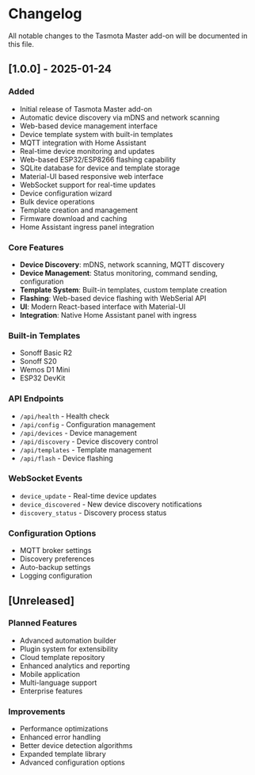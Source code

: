 # Changelog

All notable changes to the Tasmota Master add-on will be documented in this file.

## [1.0.0] - 2025-01-24

### Added
- Initial release of Tasmota Master add-on
- Automatic device discovery via mDNS and network scanning
- Web-based device management interface
- Device template system with built-in templates
- MQTT integration with Home Assistant
- Real-time device monitoring and updates
- Web-based ESP32/ESP8266 flashing capability
- SQLite database for device and template storage
- Material-UI based responsive web interface
- WebSocket support for real-time updates
- Device configuration wizard
- Bulk device operations
- Template creation and management
- Firmware download and caching
- Home Assistant ingress panel integration

### Core Features
- **Device Discovery**: mDNS, network scanning, MQTT discovery
- **Device Management**: Status monitoring, command sending, configuration
- **Template System**: Built-in templates, custom template creation
- **Flashing**: Web-based device flashing with WebSerial API
- **UI**: Modern React-based interface with Material-UI
- **Integration**: Native Home Assistant panel with ingress

### Built-in Templates
- Sonoff Basic R2
- Sonoff S20
- Wemos D1 Mini
- ESP32 DevKit

### API Endpoints
- `/api/health` - Health check
- `/api/config` - Configuration management
- `/api/devices` - Device management
- `/api/discovery` - Device discovery control
- `/api/templates` - Template management
- `/api/flash` - Device flashing

### WebSocket Events
- `device_update` - Real-time device updates
- `device_discovered` - New device discovery notifications
- `discovery_status` - Discovery process status

### Configuration Options
- MQTT broker settings
- Discovery preferences
- Auto-backup settings
- Logging configuration

## [Unreleased]

### Planned Features
- Advanced automation builder
- Plugin system for extensibility
- Cloud template repository
- Enhanced analytics and reporting
- Mobile application
- Multi-language support
- Enterprise features

### Improvements
- Performance optimizations
- Enhanced error handling
- Better device detection algorithms
- Expanded template library
- Advanced configuration options